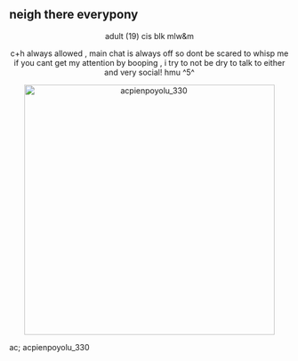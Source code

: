 ## neigh there everypony

<p align="center">
adult (19) cis blk mlw&m
</p>

<p align="center">
c+h always allowed , main chat is always off so dont be scared to whisp me if you cant get my attention by booping , i try to not be dry to talk to either and very social! hmu ^5^
</p>


<p align="center">
  <img src="https://i.postimg.cc/d1GtXBQ0/IMG-3757.jpg" width="450" alt="acpienpoyolu_330">
</p>

ac; acpienpoyolu_330
